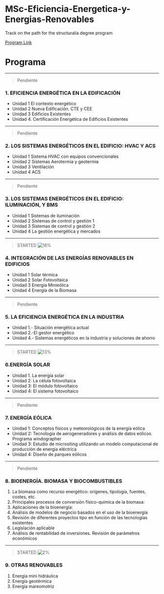 # MSc-Eficiencia-Energetica-y-Energias-Renovables
Track on the path for the structuralia degree program

[Program Link](https://www.structuralia.com/formacion/master-en-eficiencia-energetica-y-energias-renovables)

# **Programa**
---
>Pendiente
### 1. EFICIENCIA ENERGÉTICA EN LA EDIFICACIÓN

* Unidad 1 El contexto energético
* Unidad 2 Nueva Edificación. CTE y CEE
* Unidad 3 Edificios Existentes
* Unidad 4. Certificación Energética de Edificios Existentes
---
>Pendiente
### 2. LOS SISTEMAS ENERGÉTICOS EN EL EDIFICIO: HVAC Y ACS
* Unidad 1 Sistema HVAC con equipos convencionales
* Unidad 2 Sistemas Aerotermia y geotermia
* Unidad 3 Ventilación
* Unidad 4 ACS
---
>Pendiente
### 3. LOS SISTEMAS ENERGÉTICOS EN EL EDIFICIO: ILUMINACIÓN, Y BMS
* Unidad 1 Sistemas de iluminación
* Unidad 2 Sistemas de control y gestión 1
* Unidad 3 Sistemas de control y gestión 2
* Unidad 4 La gestión energética y mercados
---
>STARTED
>![18%](https://progress-bar.dev/18)
### 4. INTEGRACIÓN DE LAS ENERGÍAS RENOVABLES EN EDIFICIOS
* Unidad 1 Solar térmica
* Unidad 2 Solar Fotovoltaica
* Unidad 3 Energía Minieólica
* Unidad 4 Energía de la Biomasa
---
>Pendiente
### 5. LA EFICIENCIA ENERGÉTICA EN LA INDUSTRIA
* Unidad 1.- Situación energética actual
* Unidad 2.-El gestor energético
* Unidad 4.- Sistemas energéticos en la industria y soluciones de ahorro
---
>STARTED
>![13%](https://progress-bar.dev/13)
### 6.ENERGÍA SOLAR
* Unidad 1. La energía solar
* Unidad 2: La célula fotovoltaica
* Unidad 3: El módulo fotovoltaico
* Unidad 4: El sistema fotovoltaico
---
>Pendiente
### 7. ENERGÍA EÓLICA
* Unidad 1: Conceptos físicos y meteorológicos de la energía eólica
* Unidad 2: Tecnología de aerogeneradores y análisis de datos eólicos. Programa windographer
* Unidad 3: Estudio de micrositing utilizando un modelo computacional de producción de energía eléctrica
* Unidad 4: Diseño de parques eólicos
---
>Pendiente
### 8. BIOENERGÍA. BIOMASA Y BIOCOMBUSTIBLES
1. La biomasa como recurso energético: orígenes, tipología, fuentes, costes, etc.
2. Principales procesos de conversión físico-química de la biomasa:
3.  Aplicaciones de la bioenergía:
4.  Análisis de modelos de negocio basados en el uso de la bioenergía
5.  Revisión de diferentes proyectos tipo en función de las tecnologías existentes
6.  Legislación aplicable
7.   Análisis de rentabilidad de inversiones. Revisión de parámetros económicos
---
>STARTED
>![2%](https://progress-bar.dev/2)
### 9. OTRAS RENOVABLES
1. Energía mini hidráulica
2.  Energía geotérmica
3.  Energía mareomotriz
